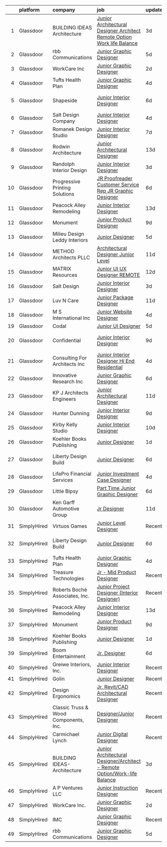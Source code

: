 

|    | platform    | company                               | job                                                                                                                                                                                                                                                                                                                                                                                                                                                                                                                                                                                                                                                                                                                                                                                                                                                                                                                                                                                                              | update_time   | location            |
|---:|:------------|:--------------------------------------|:-----------------------------------------------------------------------------------------------------------------------------------------------------------------------------------------------------------------------------------------------------------------------------------------------------------------------------------------------------------------------------------------------------------------------------------------------------------------------------------------------------------------------------------------------------------------------------------------------------------------------------------------------------------------------------------------------------------------------------------------------------------------------------------------------------------------------------------------------------------------------------------------------------------------------------------------------------------------------------------------------------------------|:--------------|:--------------------|
|  1 | Glassdoor   | BUILDING IDEAS Architecture           | [Junior Architectural Designer Architect   Remote Option Work life Balance](https://www.glassdoor.com/partner/jobListing.htm?pos=117&ao=1110586&s=58&guid=00000182c4618a23888a1e98c7dedfcc&src=GD_JOB_AD&t=SR&vt=w&ea=1&cs=1_d2395f5c&cb=1661152103296&jobListingId=1008078952658&cpc=47CFDC01B3F81FAC&jrtk=3-0-1gb2632idi14r801-1gb2632iuirmi801-945de801f3b24e9c--6NYlbfkN0BoeN8o2TtYIymYcGb3iHz_h7Kekt3ZVqOBcUvSGCcqpSj8LuEyzcOfoDYD5kHySqpm_hI2Hzj76eJFJDG6SOH-H5izen7N2Hp8vi3U4r4tVxDqETzaqBRyCJItds8R2SuGoxbC9eJNvIpZXEUg4OVHqFo_Jo0j7gWPtpYdtQjat7-mI_B1b0cj7KEK1rLSAynM1f-6sK24AaXHYBD7LvqjPRJ6oX5uZPDPmhVWqsLY4fT877_gyzEfJSbrQgIoWgukSanXCz5scVT3prMp0GjpcANX5NNPzpi1GmP6ZsbqD9q6fPaPr0DnjjbeiOJzEvSYhjL1UQDMMNnfc77tW8UilwhuVQHVqINghjzooNjxfsCILoALkRdlCfloPq32BFntPQf43IPs5Fb8RGQ0lnwyTZ7hbdk4GvOoY6ppFjTblps4isq4VRau-NdWHfVxlHFrdG338SImeqltJnMKwUvdIETxm2ZEIDQ_C0e3XS4ArJvl3pm0QGk18ym-vBy1ZgEisTRM4cvUWiMXWEJLeqHJg_pk5oclvl0v_d0WTBRqmdaUxCknKifz)                                             | 3d            | Nashville, TN       |
|  2 | Glassdoor   | rbb Communications                    | [Junior Graphic Designer](https://www.glassdoor.com/partner/jobListing.htm?pos=129&ao=1136043&s=58&guid=00000182c4618a23888a1e98c7dedfcc&src=GD_JOB_AD&t=SR&vt=w&ea=1&cs=1_b86b20e4&cb=1661152103297&jobListingId=1008075244879&jrtk=3-0-1gb2632idi14r801-1gb2632iuirmi801-8d4d95a9b88d8496-)                                                                                                                                                                                                                                                                                                                                                                                                                                                                                                                                                                                                                                                                                                                    | 5d            | Remote              |
|  3 | Glassdoor   | WorkCare Inc                          | [Junior Graphic Designer](https://www.glassdoor.com/partner/jobListing.htm?pos=130&ao=1136043&s=58&guid=00000182c4618a23888a1e98c7dedfcc&src=GD_JOB_AD&t=SR&vt=w&cs=1_64b1a2a9&cb=1661152103297&jobListingId=1008080355853&jrtk=3-0-1gb2632idi14r801-1gb2632iuirmi801-3ce23db56207db34-)                                                                                                                                                                                                                                                                                                                                                                                                                                                                                                                                                                                                                                                                                                                         | 2d            | Remote              |
|  4 | Glassdoor   | Tufts Health Plan                     | [Junior Graphic Designer](https://www.glassdoor.com/partner/jobListing.htm?pos=125&ao=1136043&s=58&guid=00000182c4618a23888a1e98c7dedfcc&src=GD_JOB_AD&t=SR&vt=w&cs=1_628e1626&cb=1661152103296&jobListingId=1008076584296&jrtk=3-0-1gb2632idi14r801-1gb2632iuirmi801-7dde6f76d0b004b1-)                                                                                                                                                                                                                                                                                                                                                                                                                                                                                                                                                                                                                                                                                                                         | 4d            | Remote              |
|  5 | Glassdoor   | Shapeside                             | [Junior Interior Designer](https://www.glassdoor.com/partner/jobListing.htm?pos=112&ao=1110586&s=58&guid=00000182c4618a23888a1e98c7dedfcc&src=GD_JOB_AD&t=SR&vt=w&ea=1&cs=1_78382e57&cb=1661152103295&jobListingId=1008071924667&cpc=D99DB9A39DE67464&jrtk=3-0-1gb2632idi14r801-1gb2632iuirmi801-77affedafec2a65c--6NYlbfkN0CzcDFs8cjNZITHzPaspPYUdxCTppyanGLeq-qEeiOFH-dyeaW5zENTnu-yNCiUFKwl6UWhmStCVTM8e32PjAMChomW1K9YrG3XvytEVbMI0DNH40r9bm__NxFLwj0pW1ifPCaIkqcyTPTqCow8DJPbDnkWBtFXiO1qAcZ14nrRQIIRLpk1CFGyIgDKYlPnswskw0RdIo1g_12xuOjVwyq2gnTU6HVU09Tu6Ff0w1makBDQHpyhEZzAoqgCe78ivchcLGcRxjTRVCbLxOTGvCKShfmiEQxekJEuNBEz7qP5INkneR3gMMxdpMjqmg0DdF69KkTdMhVWWuPMLdLVlczwmHypXqvftTdIX2Dro9wtztK6_jnhFUsU_gS2M7gF6Z7ur0kKg0cJgdUOwpVbpxqRPg7ozQiBRaJZdvnI0UoVGViiAR1WKuLOaYmSKv9dhR_JlqwJ3a-JhfAIVzd4GP2yb7ryXMNpFEmZ_mLwA86D-mJBkdTgw26uOZLKP7oQWu7D541_C--wTQ%3D%3D)                                                                                                                                  | 6d            | West Hollywood, CA  |
|  6 | Glassdoor   | Salt Design Company                   | [Junior Interior Designer](https://www.glassdoor.com/partner/jobListing.htm?pos=104&ao=1110586&s=58&guid=00000182c4618a23888a1e98c7dedfcc&src=GD_JOB_AD&t=SR&vt=w&ea=1&cs=1_be4c0ec0&cb=1661152103293&jobListingId=1008075992039&cpc=1586DB30CD7C55E1&jrtk=3-0-1gb2632idi14r801-1gb2632iuirmi801-cac9bb80cb5501fe--6NYlbfkN0DdNONLqhA8z6QrX6vw37qu8cGScUjPKwqVQr3YAsb4-5m6SkYfcfunuN3jUxNsfWU89sRWVHoZH6XUZL6xZ3IBC0CyBN6nh6kgszOkxrZYpxDZ0CYY51q7uLAbKqLo5XowCTL3Y6p4S9_HMBpdnAlD9UsLDhoLu5SCAg_VPBu2PHn28n7rDHPApDAvsjGt65OpEYiGznPMtE2T5YDgRJT3L6LKqev66iKvT4NVMiYCoTMVaPrNMCw-dI5T0DjX-dGyWyNlyS4ZWv2qJsW4p8vgZpKgRFWaMgf7BJPM4dmgZI2aeuMHbLQywWn94rNfv8PlMumJBxL13xp5iCYu0stwA2iXkOTQb07T_fpjcVqshPTD6Xs1H9_u_WsOrgkPuBpik3qtAVT1UvED_p1owb0oLnTroqdFQw3OrxYJFI5pHtmQcdTktq6VxW6i2JMnwx5y3bkU0jjUcnsfVhoA_5W29Tj5yV0wwiWeU8TF30niKWoYeNsingpFcaEMc9XFFUQ8bb1qHSJP1A%3D%3D)                                                                                                                                  | 4d            | Red Bank, NJ        |
|  7 | Glassdoor   | Romanek Design Studio                 | [Junior Interior Designer](https://www.glassdoor.com/partner/jobListing.htm?pos=115&ao=1110586&s=58&guid=00000182c4618a23888a1e98c7dedfcc&src=GD_JOB_AD&t=SR&vt=w&ea=1&cs=1_400ff8ca&cb=1661152103295&jobListingId=1008071125770&cpc=853DEF62E69EE75B&jrtk=3-0-1gb2632idi14r801-1gb2632iuirmi801-ae86b098eface932--6NYlbfkN0BTy4Vq3kUv-8E8fBOrhZt-7WJQYqv7u2ur6JnxlE7nq4-qXnbw0pV0zIx3gJMYnzlIb8wJfJVN6Ld7rCCQE3bmlrPHd-92xuvaUj7ZPLjy6OM40FN0PBFKDEKhNvDn9d4c_Rd-wq0C4uG6VEQ2fBPDQzI7T-C_OthU6nCYRtdWvhsPPZ4ptMur0-IODcQ7bGnaXU987G3PjJy8AZNntmFqRiAB7ct8qNbl0YGJDgTmFUPMkIzxZK2E5CCu0mf-s91UJs1pnExuOesLe8tLX5yLtfcjQvf--yFzP-SCbGRynOZDH12G96ZKPuaYRVp9-WeGsDMLsqmdzG-kr9k90Rh1bHnEQg37whbckbq7na836B445cm81eI1giHTnhW3TkZTIb1oOYwn20Kl1lvuDemKQDppNWx1ltty9A1kRNTvNVijSDn1ipiY6aS909zbdDiSQMOj6zej7XfE57dlLXBdSKTZPKFeTdvFZKwvTtiYpZUwT8_UeBvhFjptEZTr-Xhe4bUUg4W4hg%3D%3D)                                                                                                                                  | 7d            | Los Angeles, CA     |
|  8 | Glassdoor   | Rodwin Architecture                   | [Junior Architectural Designer](https://www.glassdoor.com/partner/jobListing.htm?pos=101&ao=1110586&s=58&guid=00000182c4618a23888a1e98c7dedfcc&src=GD_JOB_AD&t=SR&vt=w&ea=1&cs=1_9a804079&cb=1661152103293&jobListingId=1008060513451&cpc=DACC69BB79D5C7D6&jrtk=3-0-1gb2632idi14r801-1gb2632iuirmi801-93a6f40162668362--6NYlbfkN0DzaDHVbxJ-LJZej0v9fk4K-FwNocoxjQ_zxp68kPBvcjL-avehQOkedDml8UIXZiepHBS_FDHIHidwwS9nXroIlNteUpqoEe1EO0hjnFCjsmCITLhDDd62LOKn2tnJgOwQJCTnKsQw5Rll3sqSEwVC_a7MMbWAfyBCiuXWDKpB90InZ-S1oUIyNlurmAz2d0ZcYw0iGVTs-33hJyMPMq0BDch228Kvd5DEIZ-EOirixIHi_ky5-INWMOB6YY8lxyDfg0Sm8RrGsQLGg0aeonQq7or-a-R7R-QnLIrOvv9XbkGhfHna12y_eL1Szyf5KzK4rVj9HW2MnX95W1rfwfF54RHj3GU_ep6cdUfNaMDzqKvuBqljbycRGZBaLOONqzQVQrGTm5CdNTB9USvM5dpvXeJZ0Tr-Jf_enNQgH_5GW75pJ8lFWG_80KXMsMao33Fch0Pe9rOE6w4VMt65tJf0GUitz6qWuR9waAV8_BERqE6kf1fSFwZQ3hI1hyt7GRH38mqTUAUaRJz7XoieGujy)                                                                                                                         | 13d           | Boulder, CO         |
|  9 | Glassdoor   | Randolph Interior Design              | [Junior Interior Designer](https://www.glassdoor.com/partner/jobListing.htm?pos=109&ao=1110586&s=58&guid=00000182c4618a23888a1e98c7dedfcc&src=GD_JOB_AD&t=SR&vt=w&ea=1&cs=1_76e57d06&cb=1661152103294&jobListingId=1008079188660&cpc=3999BE48C643E528&jrtk=3-0-1gb2632idi14r801-1gb2632iuirmi801-4d09b880a2dec2e3--6NYlbfkN0Dm7HJbIg4ruS2rw2_5Kmv_C3Q2EB3IREHvkIjE52PdII9_P1yk1vyVd1wOci3etUI3lnF-YRAndig6bDddWximtRFYJcLTuaMrU3ZgL8XNmC60RS8tKwgkaSL7LamrLrGDZ-FE8T0i6TJrGFzUTct1bQ-txvhZD1XmZwOic30JtYiQduOiZGvslV0f9iKGCJAYSyOU5cSm5PXtKrYhe2rTHS7c7Xm0RLwNFNBjFsv5eKgO5igvJvP3G01PnmU5V6OuTbGhXkfoDXMOqY1GOp66r6NJ4Jh8xOtlpaTMJRdlhEzd5hRIVTCfhkKXzqSD7c4fEJ_-1LSEPjcUg0BU2Z1TMDRQ_SOKd--uSAle03ZBkvVlPdUqGzTMiN6l7GVWlawWoT2za7O8zPUdjEzmHNSJJI3bn8zJqeZ4zc-RmQA8Fjq8HkBUlQFa5xEyjvsC2aC0ous9uhutvzZ5a62DWUBq4kLE28mnEmoLTAHZD1yzMs6HLpC652s-EnL92QQu5ynUo6NyDtCkTA%3D%3D)                                                                                                                                  | 3d            | Long Lake, MN       |
| 10 | Glassdoor   | Progressive Printing Solutions        | [JR Proofreader   Customer Service Rep  JR Graphic Designer](https://www.glassdoor.com/partner/jobListing.htm?pos=119&ao=1110586&s=58&guid=00000182c4618a23888a1e98c7dedfcc&src=GD_JOB_AD&t=SR&vt=w&ea=1&cs=1_9c56e362&cb=1661152103296&jobListingId=1008071676752&cpc=DE56C24FF6DEC286&jrtk=3-0-1gb2632idi14r801-1gb2632iuirmi801-8ae6f675e5c0ef40--6NYlbfkN0DX8GyHyaO-R2Oxxx7f8sfLMjnnq4ReL_a8AVRCgevHkyHD-czhxzsu-0F5BGvCbngFn9GvKGpSHGbQquwosEa2apGwCqRC4p3U5Sa8ZmX18LtvvSb50R9WkZWNGY0Pw-oDxlUIoLncJlmnIv65tIt3A9Glw6p2joDkLTrHSxEoGZ-4sU0KbsFek-Vajdm5KL7cVMVB3VtEULjhBJw3ubW3dRCIyxfeAPZyFdm7bogytgI6_h7dn35Mzc8xO43Qt3wg0zWgtxXcmaOB2prNuKENUuKk4pgih5R05D-k0QA55PYQz2t-CRi1N30q1989Nyq1eR5hDo8Ltjj40TrhITaIVo5OZpyzlMQ1NM7lbb1OvzIA3n2KBABzNNR42l46XDRSkDH-1ZSnvxxMSMU5JI1yBkdJEN5NvU02Om2K-op0WPOpO4-P3yCcrqfzd4E_lQ39x_9KHemy4SB05FMaAyOPnQbIBeLoplPfbzUFARhVcTc3aXTsQGHCdJLetkYKbuwaq_cf7iAq6o3JY95i8nSIf0LDSLRyTbPY3S21w7lg0Q%3D%3D)                                                                | 6d            | Delray Beach, FL    |
| 11 | Glassdoor   | Peacock Alley Remodeling              | [Junior Interior Designer](https://www.glassdoor.com/partner/jobListing.htm?pos=105&ao=1110586&s=58&guid=00000182c4618a23888a1e98c7dedfcc&src=GD_JOB_AD&t=SR&vt=w&ea=1&cs=1_a99b26ea&cb=1661152103294&jobListingId=1008060684898&cpc=1B5ACBA47960D310&jrtk=3-0-1gb2632idi14r801-1gb2632iuirmi801-08d245c0bc9688bb--6NYlbfkN0BzyIYrTMR_AjNKh_kvAG8N613gtHPANQ3sdLTkrtBd-_1wqz9nNuSyW8xSiRdC0zDVlROLe8RNNxDi1ULhbpt-bNr4niZzKKvt_WjGr2DuXAg6GJkhQbnuhQeea8eD_0awMOdOZnChaoFSkHozUuUCkYh0lxlQrZTMpAaVmOr_VerJbfAeCWxtjurqTKOus3okxNc6o1xGovo0UVWZRQs7taFmQa85D7d7aYYrWqo8tW73PO8graoLcyPZ24UDlBzye7OfL6la8n35gyqH-6sLs0qLRxDk2p9filsO4_GS0MAzjSlC-r4zGPytZEYQCrjp-Vg6mzWUGMmkZgnWF0VFTEGtM-_D5HgC9CGlvtUdIRXae6uN4OmdGEHvyrdO4ZV1ldZ5M9ApTYqNErzV8ZWrujpxkrRzFnk5bsaVwDNFyaiUARXKXrOOrwM-1n3heZFdpnp8lqmKHKnvSfdFqmkqlK8PsQ_c3sO_P34TxPJgBXVZk2vjeq6EAiZ9wAAq7uWIYdrtzaqyNQ%3D%3D)                                                                                                                                  | 13d           | Tampa, FL           |
| 12 | Glassdoor   | Monument                              | [Junior Product Designer](https://www.glassdoor.com/partner/jobListing.htm?pos=128&ao=1136043&s=58&guid=00000182c4618a23888a1e98c7dedfcc&src=GD_JOB_AD&t=SR&vt=w&ea=1&cs=1_27c7ee73&cb=1661152103297&jobListingId=1008068779997&jrtk=3-0-1gb2632idi14r801-1gb2632iuirmi801-a0ceb51077814e18-)                                                                                                                                                                                                                                                                                                                                                                                                                                                                                                                                                                                                                                                                                                                    | 9d            | New York, NY        |
| 13 | Glassdoor   | Milieu Design   Leddy Interiors       | [Junior Designer](https://www.glassdoor.com/partner/jobListing.htm?pos=107&ao=1110586&s=58&guid=00000182c4618a23888a1e98c7dedfcc&src=GD_JOB_AD&t=SR&vt=w&ea=1&cs=1_3c72003f&cb=1661152103294&jobListingId=1008074396334&cpc=3B453408E5782294&jrtk=3-0-1gb2632idi14r801-1gb2632iuirmi801-1d51c7fa7020f8c1--6NYlbfkN0DLxniXb9xd09bch3T7EymxCrgj1jiT2kSu__xrmi42oF2YgoI96r1rwkU_ndU2KVWfA9Oq8yS73wFcvUG3OJmBvHqYUumnHNAEM6BG9T1yq2jy89v0GY64OubIpyjm4zGVh-wVbVFeYCG3bjOvb6NewT5gUGb1cu07pVpuhz-X3-aKCaO-ZvFj8jGxu-_AhkWKfx8qUFjJaIqM113dkhy2RNPfC7QXqgi4WG3JKCMjfTHzHbv8zpaeoh2eED9-glqQuABxjt9j-bENtxJFoCIN273tgMYpigJlidIQDxRFeJUdtVHDZWxJm1_0EPHquVl9b98GQ4DeBdEzq3yf0aARjm9ozYpDtBSma3XMGgRgKQY6MtOQJx5O1CRBVd0b5lKTh_ZiyNIntVmBQQZMQDVcSo0j48Z9IUHsaiKDSIZPMuUYXzPoq79D8v3xtGv3V-Att4PbpsNU5na0JtahTPwrNI-88HRmVt4K6fL5dcmBrSxUQdOgltMdP5grErSwgXgUpy3CL9BqZA%3D%3D)                                                                                                                                           | 5d            | Skillman, NJ        |
| 14 | Glassdoor   | METHOD Architects  PLLC               | [Architectural Designer   Junior Level](https://www.glassdoor.com/partner/jobListing.htm?pos=120&ao=1110586&s=58&guid=00000182c4618a23888a1e98c7dedfcc&src=GD_JOB_AD&t=SR&vt=w&ea=1&cs=1_5d388c51&cb=1661152103296&jobListingId=1008065041565&cpc=4F748F1840550ABC&jrtk=3-0-1gb2632idi14r801-1gb2632iuirmi801-5bbf1bada778c14e--6NYlbfkN0CO3DEfAY9A68AIVwcxeRGvQUfeLcLgbZIyCfLEHxv2SbETCGcreyMcvWszy1vj9YSRcFqmyrPw44OrXANYY_2ccpa9SGHT-McsTZQA0w56kJFQ3aEcfdxt2T2-tfheKRpZBSgrRyJwDJH6rUCTLhHbiU8h3N8UawvN9JVuw232ZjCJ7xaULcuXSd6n4Z0TFMZ23bHaFxVA8YOltnuiHotoP_g6MDml6m4ySvaJBrTpV41E3F-u39yrjbStnWzkgE8KGbeQMMhWB5bELdV2rasQbgt_Y6dxWs4_WEGaWzpNlSBF8g0mzgcgSdD1IMgYeSROh9sSXXL_Ju6tSIfGYgQZ3CGIhxhRK-KKchReCjItL2prl0L4y3gdXqfjRg7Jm5BevZB5ge1OGOjh4vUKImo2oYqJPf5Gac1EkllsKGhxIDKP0GB8wP6iPkRPgLIZTEUK7rOj6wJjfHDWmBdeevtydGGA6IpH7eF8M3IFYooGMKY8E3gXlzGZp0mxNqiGJgZnprLGFD_Xo_phq4ihiwdF)                                                                                                                 | 11d           | New York, NY        |
| 15 | Glassdoor   | MATRIX Resources                      | [Junior UI   UX Designer   REMOTE](https://www.glassdoor.com/partner/jobListing.htm?pos=121&ao=1110586&s=58&guid=00000182c4618a23888a1e98c7dedfcc&src=GD_JOB_AD&t=SR&vt=w&ea=1&cs=1_e6e3cb00&cb=1661152103296&jobListingId=1008063613141&cpc=A65DF3A704A48F9B&jrtk=3-0-1gb2632idi14r801-1gb2632iuirmi801-93ed54646864d401--6NYlbfkN0De5ppvndiyxA0pMSLQzOe_j9Mra0KF_8EhxTxOKXtZIfhM20E97mGJ28x3XA14Fw347YOZu9H1TW3cLCgiKdU9XDBC-yui81Ij8BUAH8nl8ee4EJiqTqxlFfbk3D2KluRYfYu0o-hUQvrSDoDGqUIsSNBqgrVpxZuBg9O-U62m1upbkFW5Gvtm9RTHBwrqQW3FOqFVhPhxjw-_fgqcqD_8qGMLZRBslzFvOgqz2-cr_yX9TDRNpqyDAgLZIODl3iyjR-d_Vbfhx9edO5QI1h-a7RlX4rwf0rlmJj6ULtQAuBE0DSWDbNE8j5UbwCZ8wp-kAHyM6GIL34EhxzIJCQWrMjM4oKptqWvYPWIXwpOCnGUpbAKVG68rLfgnvQnJwwgObZUHXVPvrWLCKwUwlUlcF3yHPGJ-cdPqMQHyptfJAvJxalAoQd5b87H7-JdZHPgL1IWqeursFyiBQGghUJmUN-zLOf-r7aMhSRuJe12olVEfas7quI7jwqX23eXOBLIae0enDguczT49VX2-ujrgIOFITiTnylSPZB--ewIMvw%3D%3D)                                                                                          | 12d           | Naperville, IL      |
| 16 | Glassdoor   | Salt Design                           | [Junior Interior Designer](https://www.glassdoor.com/partner/jobListing.htm?pos=116&ao=1110586&s=58&guid=00000182c4618a23888a1e98c7dedfcc&src=GD_JOB_AD&t=SR&vt=w&cs=1_201ffb54&cb=1661152103295&jobListingId=1008079222657&cpc=5B877AD962FD223B&jrtk=3-0-1gb2632idi14r801-1gb2632iuirmi801-351261d620d4d7c5--6NYlbfkN0DK2C-pmrF0sqrfJr4Li3c4X7YMnrkXddQXZaL_6xg-NZtklDZSx_yitR2YKcyRR0FBhT0mA9vLi22JlmVJG1na220lG5P9m8_BQKa_rZIyQJWDApr0dI-i3WrnYcH11f-T03UANNK0jRlpfinMkb_WqxLgqzve20PG9sJeoESt6tfwuUWnY3NSVjH3ZHR0MM6t4DJFkw2677Mgh3N1RjxsD7Ohz2Jp-yI1hGh2NvD5cHjDJR757Vu3MLBU0RDFJVQ666opucPnbFkyiJyWnJ3_ylhWqV0lw9jnrhYFUDrSbtqVdG4Qke1WnqeiFfquv0S7obM4IcfS43Hpfmx_V-O2dMtMI5ly4PGPQuwy57RVSbVT3HikQ1iu8iKrZOr8NPneZ-iHxQa1q06xUrjREqCjj_CX3yKH7iaK-3SV3LcLBWZ1LRUOfQ-ibJAZGhoJeY6pWQ7SrZLThqgRJ7v5N4keWydVE6TKNaAcHq3908EKYyGr9EfaZJYIHjcTR-kYgW13YsT7Diicc9PXElcjm4bWMO3juPabrZiKlMqDHIBRMqLLUQd8aki9XYKNzoFLPpC55BY5NqabYRRVMhwDKQhTxWGtnJy384r7eoC76fWaJA%3D%3D)                                       | 3d            | Red Bank, NJ        |
| 17 | Glassdoor   | Luv N Care                            | [Junior Package Designer](https://www.glassdoor.com/partner/jobListing.htm?pos=114&ao=1110586&s=58&guid=00000182c4618a23888a1e98c7dedfcc&src=GD_JOB_AD&t=SR&vt=w&ea=1&cs=1_0f66dfff&cb=1661152103295&jobListingId=1008065301418&cpc=9900C911F071612A&jrtk=3-0-1gb2632idi14r801-1gb2632iuirmi801-0070c4209ac042c9--6NYlbfkN0AIRhijK0XV3qMJgKYH2aoJoGu9trv8sUfzbb28U7v_5WwVMKGPqJulwAau4YKSWL1BGPoOkh4lZYehWg00rS61El--66E0A8Cv9IiEi1ClbtZZAWTQeTJ1DueiLZBCs3jI9lvOby1urArhgD5s1VAM0RZWihGX1AVSs7tgXr8Ie6szRdvRkDGMkXdObkhS9_3MkDin_pRjDoTtMfyRu5T3GnetJTh4QV1dRlzpbMm0bebwVv3pG6VWY-WPTadPiOmbE-_Rlg0M0FYsu-94KcD_8dVP7DJciBAtcn_L9_jkVwttxt4aEr9rTOW79J8QxwaKyhCCvTHF0GdEgg6V3GXROWTbfhs1JIe_mrTq0qDj-chRXTSQA0-SuQnIARTbsslAU7efHFiacFFWPDXpAgByBTpU486mbRYlcIyLcq9h9GhbP1rCaP_2Lyht2Btngq4QUnQV1eLpO2EwCLpIoGMEBgYUsk-TXK9JQsdiUBhJDUtvnT4MaEyAC7-S4X4UN2lz2KgtXx_5IbGIKTvAY6_k)                                                                                                                               | 11d           | Monroe, LA          |
| 18 | Glassdoor   | M S International  Inc                | [Junior Website Designer](https://www.glassdoor.com/partner/jobListing.htm?pos=113&ao=1110586&s=58&guid=00000182c4618a23888a1e98c7dedfcc&src=GD_JOB_AD&t=SR&vt=w&ea=1&cs=1_90e8ae2b&cb=1661152103295&jobListingId=1008076344614&cpc=0A88B0016E52E137&jrtk=3-0-1gb2632idi14r801-1gb2632iuirmi801-0cdeb1e93820ea3b--6NYlbfkN0Agvv2PNrG4fo17wRjtZaDfm_r31jTH_nsFWftIhApXGNfkzB-0xlDOpFGDjaoTkELdz_ocnpU_q83d42tEL11bC-gek6fd3ZtJ1kVJ1gN-Wyk_ASHSN6tAnID4dCZIduiFVsbuazI75ZKxA_RqFjheHRtjhndEITHL8htmG7CP8UA7h5XoFVRa-1Ix9T4YiSVIeAWHJJUolMCs9QKkkiBqHOOerfpHG6qL1b5m5CE-H4bguUWslhphTQxwKJgY_AaI0gSUrsTK9xir1mNcWPBzKKPU5poP_F4t3e87flfaesKUt7SK8bIDquVVOq9yVMPaOUPiiLwTgdkwWOHe_ZYPE2fEu4J1Y1XxtWvo0q7WdhF4ulVNjKHcvD4YEpPccDhCtsDxOf6Uw3RtTYU6v-9fIh34szSlUTDJGU7fNdJkN9vNmrR47vRkjw5cvAW54DE-BT7jU3QCMV4ZnWb3x3dIFUl0VEHMAVtR5rdfaM7xX2EX9nc-py6TgqHWHQhQ7VgjoyrpRrrkZg%3D%3D)                                                                                                                                   | 4d            | Atlanta, GA         |
| 19 | Glassdoor   | Codal                                 | [Junior UI Designer](https://www.glassdoor.com/partner/jobListing.htm?pos=127&ao=1136043&s=58&guid=00000182c4618a23888a1e98c7dedfcc&src=GD_JOB_AD&t=SR&vt=w&ea=1&cs=1_1645d3b4&cb=1661152103297&jobListingId=1008074763452&jrtk=3-0-1gb2632idi14r801-1gb2632iuirmi801-0f436a2a2c6dba5f-)                                                                                                                                                                                                                                                                                                                                                                                                                                                                                                                                                                                                                                                                                                                         | 5d            | Chicago, IL         |
| 20 | Glassdoor   | Confidential                          | [Junior Interior Designer](https://www.glassdoor.com/partner/jobListing.htm?pos=106&ao=1110586&s=58&guid=00000182c4618a23888a1e98c7dedfcc&src=GD_JOB_AD&t=SR&vt=w&ea=1&cs=1_9af4edca&cb=1661152103294&jobListingId=1008068364200&cpc=BF2D99A98B89D842&jrtk=3-0-1gb2632idi14r801-1gb2632iuirmi801-8c83cb8784d3759c--6NYlbfkN0A4hgeKHdLyHgzaskNEvl2xXMVaueUT71iJOYpLYISQUNEgeXQU2XwMkBRj6VgasF8lYrWnvgcOu2bmxWKWQ1TYeoXT20GY4h_j_63nWRUMqTSEUCTQzZSm__pjT5W3e-H5534b6gQZDSl2rQMWmbXBSq9crcWzS07xNk7rdJk-E2beumiXTilVMJChrKLWiCNAkWb05gOFWl8Ic5OmWjVhxQfkS2ODVnVbtrzEZ5te6Gns0xXJxwgO3TTyjgpEiTHacHa9e2EbaZ2DA9gDnqajf38DPwG7Bfr5kH3wuPFwg5_W5GZ_KOpydzQ3-i4LT9zZMdn71JkrDu4HefdHRUJvETwmZ_q3HjlRPVmwWbg_WNbXj2-Yi0jVX4tZLYokR5onu6WTaGemNlCm-EDgV0CKTrXbvpp4WJ0opD9ledddItOOII-MFZVrWoxWqQZYmaovHXG3plaqQ4uMxbbhh2tGeIAMb08lkLY8omoY3ipgQsGG4gdVPEoV5Ml89MiJFlM-WMN1aSMUMQ%3D%3D)                                                                                                                                  | 9d            | Fort Lauderdale, FL |
| 21 | Glassdoor   | Consulting For Architects  Inc        | [Junior Interior Designer   Hi End Residential](https://www.glassdoor.com/partner/jobListing.htm?pos=123&ao=1110586&s=58&guid=00000182c4618a23888a1e98c7dedfcc&src=GD_JOB_AD&t=SR&vt=w&ea=1&cs=1_9eab8938&cb=1661152103296&jobListingId=1008076116615&cpc=FA84DF7EA1EC2398&jrtk=3-0-1gb2632idi14r801-1gb2632iuirmi801-d46169f8639fa5b8--6NYlbfkN0BV_uBjhC8bRkbnFgYuazZAPKTwwsAGqyGagk38nhgdcssv_LkHeXQZV8IYQZ1_3OnRfQCIkywaUnqtZIlwcV3sTcPNjtz1pgJ_z3tmmua0Mn5dMYEmWMwU-64Pzp4G-IZ5kkvleQXSatn8jOa8BqG0SKnk3vXhUw4KXTmyt9ZF1LY-CA7zQe7l5AT-sklYEfNcw_ARmqYkYDdlaGUzqp0Mt9bY5C4ZUV39Ury_3ZaO9_wJYGOQzMiKlhkh3JWKAP0GglteUxpNofhmzv7tnsQXwS_v6GmZMSOyfLd9-r7TKQSyURX0rl3SnNTl31QD_JIvBAryNe_KGvE16kX44kdT1dRLRhsTJ_k8TTN_HbQBq25ONxRjC8hLP_13SQgXIq2iZ3CTWpLOViTN41jN91fXu7xBqp8BLxdnCRGe7VWlMdfx7Gr6XVp2TWgTkxuCHPkAhWhmWlGyUeHMxZes9TNoptz2V9FlSEvdRto_KumUcYkoOUWR2b6c4YTnJRWCbtw%3D)                                                                                                                           | 4d            | New York, NY        |
| 22 | Glassdoor   | Innovative Research  Inc              | [Junior Graphic Designer](https://www.glassdoor.com/partner/jobListing.htm?pos=118&ao=1110586&s=58&guid=00000182c4618a23888a1e98c7dedfcc&src=GD_JOB_AD&t=SR&vt=w&ea=1&cs=1_c55e45b8&cb=1661152103296&jobListingId=1008072178650&cpc=FB7E4A1762AE5BEC&jrtk=3-0-1gb2632idi14r801-1gb2632iuirmi801-f0552f809532a90f--6NYlbfkN0DedFZfQEz04ola26bCFacloVDWpx8uxQ7WtNSJrUFaEljaYVi2wDr0ZuMc3dZZ74W9qJzEKuVNR2UDbr6d3DHDXvRY91amvnnnBK2yUi5jC0HFyH_hWrrYkg50Yd5FFyWkz76XLUES4yIaXlGyuB2UtPMQ1wSbjhDANZhnkmjZO4N-7VhcrJB845wEPFQBE_cHFjTuA5D75EdhxaRJv83mR-w26ElcNl63lTiONUAMYSw7ia6jwdmFG8LaDT_PbsQEyGs73gPwOpS79EcrQN33Oy0OjbEFI2GZSpfx3G4-wmy5jD8Z1xbuxTuxrKfVyJqZO10TL6j1FQl0PreTwN1RKy7FVbIAlv95Ek1Vly8Tp8p7TUguBN1vqrmdTmH6Od3kNSaqz1PXgDEHrEO1ZDCOzIV-oJCdzUbWDeeyg9L74ZnnU6rtGTjctFHmja_Y8VvN3kma0_qHn07oBIxuWY1yCk1_B_0ktwlP_KWUHwJ3WS7QvvMJOMH6nNDAI16KsXo%3D)                                                                                                                                                 | 6d            | Novi, MI            |
| 23 | Glassdoor   | KP   J Architects   Engineers         | [Junior Architectural Designer](https://www.glassdoor.com/partner/jobListing.htm?pos=111&ao=1110586&s=58&guid=00000182c4618a23888a1e98c7dedfcc&src=GD_JOB_AD&t=SR&vt=w&ea=1&cs=1_98b6f0a7&cb=1661152103295&jobListingId=1008064954706&cpc=33AFB7EF5A21FBC5&jrtk=3-0-1gb2632idi14r801-1gb2632iuirmi801-c925ffc0bdadecdd--6NYlbfkN0CSD7p6_YkbzR8hSN_9NvgEICT3wxj-yyEHCzAZ-ORpNSvskwOUIS4mcQZP9Vf91Wtkik6sP2Tamlo8hnOSEqCpgebTcR5nzMf7DJhV2zQ2l7CITQapVxoUQhJLzhxUdzxTeWZjnzsu3SSzfFFETEOcuz5ZecDjo9VBk8ASWYzvjbW-TyjXO9IF9oADW6QQW4QjpEasQJkWKFthGa6WkwNGEBSKy1yMnPv-SsfMsqJgOrijfOm1wY272xh_cWb4Cd4hcj4Rpt8t80nz_CQRX_2X7qXBsOkw-OQTw6feq__fUMnO6Poc_zIYwSjXuGaSnGPzs92rwfDIRVOs0LmYPxpW-z_rB5C__svntxDgblXhdmBcpJINWTaRiKXtcLocAp489LmmKkSfo5tkN_U2YUkrIEE9Ess5-IBEWNozntx_Bx2g-pF5fdYwEFgcpKtPoE-yYnD7R38PWSKjW8oUDwb4_o3QxI19h1euItR_dVS7BY03Q6xEIHFF3YuhwYcKUMocPDVV79F8RQvHc7Hc7HHR)                                                                                                                         | 11d           | Des Plaines, IL     |
| 24 | Glassdoor   | Hunter Dunning                        | [Junior Interior Designer](https://www.glassdoor.com/partner/jobListing.htm?pos=110&ao=1110586&s=58&guid=00000182c4618a23888a1e98c7dedfcc&src=GD_JOB_AD&t=SR&vt=w&ea=1&cs=1_f8b23225&cb=1661152103294&jobListingId=1008068319187&cpc=80B915E8E3483F7A&jrtk=3-0-1gb2632idi14r801-1gb2632iuirmi801-9bdc2e66f6dc6f60--6NYlbfkN0B7vcEEJgDWXsumPhLWHX9Jg7DPqowPt40Az-5Yfd7n9kvtd4_Df-abe7HcAzv22rfLb3CpqFfCMiKyxDsgPQo1LQY2toryf2ahXaMlxmz2vbBX8HFTcGOAQu2btSl-CcKbDxrtNGo_-itRFW_rtAQo8GqBjjx473JxpAiCZNKhcA8w_VMRusKx1AYdDcR_ySYrUPuaVC7RyRcKKxNV3uEjCBg0MyPW45QEglQCLMnU9X9G2k2pb4WUCX714Xhtf7CfN0vfruGY0oEaFvRpzx5zA6_NExIj0BkpxMupff1u29Ypm3sOGdYpp3XIlYWJUMlx16pWsKI25mNLosGb8XO7b0So8r0HZDTXWk1OgMXoRuP8VFHJshhugMmuNwK7YX-vlFrsz3H9u_PIa36gKf297fApuh7qvqROo2SDiFny-NQTkrdTw7ra60Lm6l-k65NoI5T48v5BWNgVPHmtOoevIRCTpu3SOMeFwmr7YCkIOKsJztdryFT3jzKgtul0G5AbRwZDB6xhRw%3D%3D)                                                                                                                                  | 9d            | New York, NY        |
| 25 | Glassdoor   | Kirby Kelly Studio                    | [Junior Interior Designer](https://www.glassdoor.com/partner/jobListing.htm?pos=103&ao=1110586&s=58&guid=00000182c4618a23888a1e98c7dedfcc&src=GD_JOB_AD&t=SR&vt=w&ea=1&cs=1_aca45cbd&cb=1661152103293&jobListingId=1008067209900&cpc=60C6108625952AF3&jrtk=3-0-1gb2632idi14r801-1gb2632iuirmi801-1e093871097d3f3e--6NYlbfkN0D0ZqxdZg2TwcIemQ4yr89eGinLCR7bn2QHXosobzuZIHsiSwugb_1pB1H4_N9PZcv7Pw9gazekVUm-A1inlftsEqr8_sYPtwwqDAprKaN2D7soowk_UX-cVwWDvAf6-qXfS_mFh11obRdjfXW171u9cXTAUTaD0abARhBLeBEb7UBl8oOz9_fwdxuDxlJngkArmh0JDI7qxPc6Yg5tygNkyHas7B_JlVxaTvgrR1ackBX6tNMwH9c-uUTviyGLLFbqkLki619P_7udcrCA65tOAu9jqpB0ilHb6VsNcEryoQzgYg2RFebbOXqlVUy9Am29Oc3_9JjPAL_77m2d2CdXG5pZJCp3u0Ra3iIEFI-B419iIVAQUxp_o6KCOcTNXXFL35PYE0Hhxf9p3KpjWcjdC1pj2QLA7tsvCe6IUrZBkgxURcI05JCJj9ucDP5AU8A06kPfNz6Lmlgxd4n9J_O_8zI4QWUCqUlObnq3YvWTHV-oN-GPUZ-2Irhksk6mCX45kMGaQ0WtFQ%3D%3D)                                                                                                                                  | 10d           | Salt Lake City, UT  |
| 26 | Glassdoor   | Koehler Books Publishing              | [Junior Designer](https://www.glassdoor.com/partner/jobListing.htm?pos=124&ao=1136043&s=58&guid=00000182c4618a23888a1e98c7dedfcc&src=GD_JOB_AD&t=SR&vt=w&ea=1&cs=1_41940035&cb=1661152103296&jobListingId=1008082516249&jrtk=3-0-1gb2632idi14r801-1gb2632iuirmi801-d94c970f05614cb6-)                                                                                                                                                                                                                                                                                                                                                                                                                                                                                                                                                                                                                                                                                                                            | 1d            | Remote              |
| 27 | Glassdoor   | Liberty Design Build                  | [Junior Designer](https://www.glassdoor.com/partner/jobListing.htm?pos=102&ao=1110586&s=58&guid=00000182c4618a23888a1e98c7dedfcc&src=GD_JOB_AD&t=SR&vt=w&ea=1&cs=1_cab30104&cb=1661152103293&jobListingId=1008072310145&cpc=8244C419535E377A&jrtk=3-0-1gb2632idi14r801-1gb2632iuirmi801-49e739b3cb7ea45a--6NYlbfkN0BTy4Vq3kUv-8E8fBOrhZt-7WJQYqv7u2ur6JnxlE7nq0Vi-lP5L835ZtT_CHIIy76QexStr36OF03dxYuklNIZ-dbtkF0hxxUFQgvf9gRzz3ezlLOBkR1HuEgm53nNtorZLoOA3Thtu_l-9fFR0vSjZOyfh7VaJCtYHuwapkMaMVn79JU3YZZlDyFswqpT4DcMylZnqvJRQaTLFpjkkoMfT-t1e96Hza3P2AzJNKy8TTDQ9btmv94PcZ4urXs2w7JrttMRrKBmw6sMoyKdaIlRU92yfFfUA1no_nal1uvGZbU1PLKrIToExau2-1B8SX0ptLE5rVOwavziYuu37eUhq9Ug9rJK1bK5cYJAS77w7YsmnYZo-1PnsJllTGbetGwT-wITp0EJbqLXmXi1RvQKlh8otIyyjvo-P4HAlkkJtIPeMEXz--79bwcRF8gJutvr8-KoSsTf8Gb_fcB__Fts29sSHNnhnt7eXkD3A7lOCTxYM3Mek5q0LbvyDPp7oO18N7SOZSCrgA%3D%3D)                                                                                                                                           | 6d            | Grand Junction, CO  |
| 28 | Glassdoor   | LifePro Financial Services            | [Junior Investment Case Designer](https://www.glassdoor.com/partner/jobListing.htm?pos=108&ao=1110586&s=58&guid=00000182c4618a23888a1e98c7dedfcc&src=GD_JOB_AD&t=SR&vt=w&ea=1&cs=1_6ab03b01&cb=1661152103294&jobListingId=1008076685751&cpc=6945AE2F4B03E059&jrtk=3-0-1gb2632idi14r801-1gb2632iuirmi801-727924652b8fd072--6NYlbfkN0Dx3r3E47sSe5bB3PIy1uzBZvlB7xy2NhfhZMlxQTsxrB8uLyVvmRNwPFYWTBk5FF4WHpjSI-NS59NfzYTDH3ELqzy0YBYVITRUNzKTFbHION4ITYKG9rBmi_5My5BAlMFmVsFVG6HhY3-dQPDDge115hsRmcuXBqmcB7o5MCtFRikzv6LELP-ChSq3VddlmTjLd6eCQDzBLiT-bB3An20yP8-CYotwJFJ92HEnMDyadUCnmV8-JMHWovphLMVdZNeJCI0Vq-FA1pzIOXYIzATnEJar7ZNk8MFYXw33oTKwQ1XvmkXhN0CupL4UycpK9EJkrgJiWW9Aew3GZfbF4JBM8J-mois8AJUuzGuf78dKUbZewxo2DVJ7Uz4Jn706J-CiWrB7pCh8EpjeeAN3ZntoJ1BNg_JOBeTu_B_t9vPZyX3VmlVZpPQaciD1MNK4SRbV9x-UOo5zDibOkWiYq57jtPbtFXHWG07L5tAoRrbus1vh7aa3o0eEi7n2rmFRza0KvECbK0aK2A%3D%3D)                                                                                                                           | 4d            | San Diego, CA       |
| 29 | Glassdoor   | Little Bipsy                          | [Part Time Junior Graphic Designer](https://www.glassdoor.com/partner/jobListing.htm?pos=126&ao=1136043&s=58&guid=00000182c4618a23888a1e98c7dedfcc&src=GD_JOB_AD&t=SR&vt=w&cs=1_0b835749&cb=1661152103296&jobListingId=1008072291781&jrtk=3-0-1gb2632idi14r801-1gb2632iuirmi801-7e878f9698fa3292-)                                                                                                                                                                                                                                                                                                                                                                                                                                                                                                                                                                                                                                                                                                               | 6d            | Everett, WA         |
| 30 | Glassdoor   | Ken Garff Automotive Group            | [Jr  Designer](https://www.glassdoor.com/partner/jobListing.htm?pos=122&ao=1110586&s=58&guid=00000182c4618a23888a1e98c7dedfcc&src=GD_JOB_AD&t=SR&vt=w&cs=1_025c234b&cb=1661152103296&jobListingId=1008066164945&cpc=A65DF3A704A48F9B&jrtk=3-0-1gb2632idi14r801-1gb2632iuirmi801-e8e1c33876b62a49--6NYlbfkN0DWNxUpx1FIDChmF3mD_RaynoTOVGBPPSruuFJft2lLTa0wyvipPxiVJe-hGBm1rAmoOeH7sI7CtAvSowuP3C3gRpGfWk_ReElBwRqggCqS-nX4-ar58GGkNG7Js_4tA7IvHeQlVE2kyDj7zXgclcCb-8m1Uzfw9N6nMPHLT56N5-H89QJDNtcStZMwGl3OIg0_OPrRIoZGgmGst-6xMwaZcx8HXEinzRY8EGjVfWUcKK4zASMOx-G_-ySIRtjqb7e29VyjV6CGJGuoPA8rDy0Gp_I4q3c_S7ehLXaUEDTM1X3cVGI4XU3B8yGVNHj7ngJzmv03DwXPCwMaXQXaixk5693OO-kolLCLTEvD0kCMZEwb53mNIu-0-Qi5DlCqz4OsMdxeQSoSQQoIrtPv0Q6rS6ALut9xhDCdbxvban4hAxPk8VhduHzFfRLGTd9tPjchyh8TPh8k2NY9cDoYbCEy4Cqsv_LmGv3A43yXeF4qSpPDB3g0AAhjbwz6sKTybgX3Tx6g1kJ1ftxwfRhZVaC_r3mRzeoLBkJjgxJbr8WD8WCcrT0eZwFtOnUzFyKLUTEWDWWiidCPCOaZma5JaiFdJfMNI2yr4SoqeqBx4D8ASS7jyE8I7v6umzyBkXOt3t7pq7t3HkN-KTt-eJXotV9tA07nZXDuKKs%3D) | 11d           | Salt Lake City, UT  |
| 31 | SimplyHired | Virtuos Games                         | [Junior Level Designer](https://www.simplyhired.com/job/MJF3BTXnIN5WFDFp1sagIJKhJ4tTPe0BfBZOunYzQeRF0q3QjL14sA?q=junior+designer)                                                                                                                                                                                                                                                                                                                                                                                                                                                                                                                                                                                                                                                                                                                                                                                                                                                                                | Recently      | California          |
| 32 | SimplyHired | Liberty Design Build                  | [Junior Designer](https://www.simplyhired.com/job/3LP_njsfXRefnif2QWk7ytEBQ5VPg4Qh_bCMS0eqmvS5p2-xBBEt8A?q=junior+designer)                                                                                                                                                                                                                                                                                                                                                                                                                                                                                                                                                                                                                                                                                                                                                                                                                                                                                      | 6d            | Grand Junction, CO  |
| 33 | SimplyHired | Tufts Health Plan                     | [Junior Graphic Designer](https://www.simplyhired.com/job/9r1Wo2iH7cPB-mMsWXTWp3FRzjpaNRDb_ZX9VYlrp7wwpGl8Gk3mbg?q=junior+designer)                                                                                                                                                                                                                                                                                                                                                                                                                                                                                                                                                                                                                                                                                                                                                                                                                                                                              | 4d            | Remote              |
| 34 | SimplyHired | Treasure Technologies                 | [Jr - Mid Product Designer](https://www.simplyhired.com/job/OQ6CF7nR6RKjsblUVuDdRnfC51Q_LTFT0dhaDADR9wZMkWA_DerGRg?q=junior+designer)                                                                                                                                                                                                                                                                                                                                                                                                                                                                                                                                                                                                                                                                                                                                                                                                                                                                            | Recently      | Remote              |
| 35 | SimplyHired | Roberts Boché Associates, Inc.        | [Junior Project Designer (Interior Designer)](https://www.simplyhired.com/job/KWOdaQqdeHSS3lxqyCuR0Qwr_xWV4CC7XwjArgbynArE8r030Ypxlg?q=junior+designer)                                                                                                                                                                                                                                                                                                                                                                                                                                                                                                                                                                                                                                                                                                                                                                                                                                                          | Recently      | Benicia, CA         |
| 36 | SimplyHired | Peacock Alley Remodeling              | [Junior Interior Designer](https://www.simplyhired.com/job/P0eHDVRyV4yDaaFl_2_tK-6tM8lyDqTrjbd8ADJK4eRBiX5nKzD4hw?q=junior+designer)                                                                                                                                                                                                                                                                                                                                                                                                                                                                                                                                                                                                                                                                                                                                                                                                                                                                             | 13d           | Tampa, FL           |
| 37 | SimplyHired | Monument                              | [Junior Product Designer](https://www.simplyhired.com/job/zeN9YpatO9K8WxNwfrTYGguhibeSZT1zk-8SOd3Mq7fqlQl9-e6JEA?q=junior+designer)                                                                                                                                                                                                                                                                                                                                                                                                                                                                                                                                                                                                                                                                                                                                                                                                                                                                              | 9d            | New York, NY        |
| 38 | SimplyHired | Koehler Books Publishing              | [Junior Designer](https://www.simplyhired.com/job/ho4Jnik6gaR3E2Fr0_1DmJLfXN0h7FsRbyysMtu2Nhg25kjjpAYkpA?q=junior+designer)                                                                                                                                                                                                                                                                                                                                                                                                                                                                                                                                                                                                                                                                                                                                                                                                                                                                                      | 1d            | Remote              |
| 39 | SimplyHired | Boom Entertainment                    | [Jr. Designer](https://www.simplyhired.com/job/d7AfOz_RCSXST8ADCrj79CGt3SLSaHJZcLBg5JKlNpRMXy7bUWIMwQ?q=junior+designer)                                                                                                                                                                                                                                                                                                                                                                                                                                                                                                                                                                                                                                                                                                                                                                                                                                                                                         | 6d            | Remote              |
| 40 | SimplyHired | Greiwe Interiors, Inc.                | [Junior Interior Designer](https://www.simplyhired.com/job/UDsuRSypSKQfltzbasa3w0rMr4htIPVArX1GgzyIqbvP4ubBg7TK9g?q=junior+designer)                                                                                                                                                                                                                                                                                                                                                                                                                                                                                                                                                                                                                                                                                                                                                                                                                                                                             | Recently      | Cincinnati, OH      |
| 41 | SimplyHired | Golin                                 | [Junior Designer](https://www.simplyhired.com/job/ZmX9VI83e7AvDPfaO95uiRYR0AGpVYDzO5FMfKBeo9iYp-Djdyr38Q?q=junior+designer)                                                                                                                                                                                                                                                                                                                                                                                                                                                                                                                                                                                                                                                                                                                                                                                                                                                                                      | Recently      | Chicago, IL         |
| 42 | SimplyHired | Design Ergonomics                     | [Jr. Revit/CAD Architectural Designer](https://www.simplyhired.com/job/vALSwbc074iJ6CuqZVpoNo7oxSbm0chbGHQEoIWHTRW4m4zjbnB2iA?q=junior+designer)                                                                                                                                                                                                                                                                                                                                                                                                                                                                                                                                                                                                                                                                                                                                                                                                                                                                 | Recently      | Fall River, MA      |
| 43 | SimplyHired | Classic Truss & Wood Components, Inc. | [Designer/Junior Designer](https://www.simplyhired.com/job/FGqsakCnujAqK9zJ0Rb0LjxcM6RXSGOEWIGiN4Zx0Ovay5aTpq7k7Q?q=junior+designer)                                                                                                                                                                                                                                                                                                                                                                                                                                                                                                                                                                                                                                                                                                                                                                                                                                                                             | Recently      | Clarksville, IN     |
| 44 | SimplyHired | Carmichael Lynch                      | [Junior Digital Designer](https://www.simplyhired.com/job/MjXGHFsXfnoP_YRgvcLPctr9XxL-TUFmDxvSuesUj190FJP_tJ4asA?q=junior+designer)                                                                                                                                                                                                                                                                                                                                                                                                                                                                                                                                                                                                                                                                                                                                                                                                                                                                              | Recently      | Minneapolis, MN     |
| 45 | SimplyHired | BUILDING IDEAS-Architecture           | [Junior Architectural Designer/Architect - Remote Option/Work-life Balance](https://www.simplyhired.com/job/fQLbNtV506RHUhvvbam4f6Wphdwmk9zs8hPXaer8b-kWDxgGehEp1Q?q=junior+designer)                                                                                                                                                                                                                                                                                                                                                                                                                                                                                                                                                                                                                                                                                                                                                                                                                            | 3d            | Nashville, TN       |
| 46 | SimplyHired | A P Ventures LLC                      | [Junior Instruction Designer](https://www.simplyhired.com/job/pR-lh7dEPXNokIGb1gNYkh2tcQKxYYQk1CVP6KbG26KOKQh6P_Eupw?q=junior+designer)                                                                                                                                                                                                                                                                                                                                                                                                                                                                                                                                                                                                                                                                                                                                                                                                                                                                          | Recently      | Maryland            |
| 47 | SimplyHired | WorkCare Inc.                         | [Junior Graphic Designer](https://www.simplyhired.com/job/tiVhWDVA_n814deUQfzQy9Lm8nT3nQs_C0AreYrMuqbEtF97tqIwhg?q=junior+designer)                                                                                                                                                                                                                                                                                                                                                                                                                                                                                                                                                                                                                                                                                                                                                                                                                                                                              | 2d            | Remote              |
| 48 | SimplyHired | IMC                                   | [Junior Graphic Designer](https://www.simplyhired.com/job/q11ugwCq0r9_HNrj39reIR-RYMGNAajNfcJjDWikoU0_FpmVSAAEWA?q=junior+designer)                                                                                                                                                                                                                                                                                                                                                                                                                                                                                                                                                                                                                                                                                                                                                                                                                                                                              | Recently      | Remote              |
| 49 | SimplyHired | rbb Communications                    | [Junior Graphic Designer](https://www.simplyhired.com/job/IBBTN3mGKUGstdMCWqvgKy9wgBSUUrvb_j39dQwJ_RBZyQNQxgvQyg?q=junior+designer)                                                                                                                                                                                                                                                                                                                                                                                                                                                                                                                                                                                                                                                                                                                                                                                                                                                                              | 5d            | Remote              |